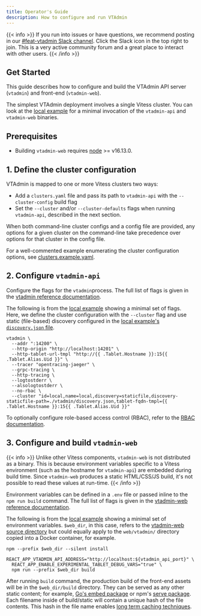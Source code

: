 ```yaml
---
title: Operator's Guide
description: How to configure and run VTAdmin
---
```


{{< info >}}
If you run into issues or have questions, we recommend posting in our [#feat-vtadmin Slack channel](https://vitess.slack.com). Click the Slack icon in the top right to join. This is a very active community forum and a great place to interact with other users.
{{< /info >}}

## Get Started

This guide describes how to configure and build the VTAdmin API server (`vtadmin`) and front-end (`vtadmin-web`).

The simplest VTAdmin deployment involves a single Vitess cluster. You can look
at the [local example][local_example] for a
minimal invocation of the `vtadmin-api` and `vtadmin-web` binaries.

## Prerequisites

- Building `vtadmin-web` requires [node](https://nodejs.org/en/) >= v16.13.0.

## 1. Define the cluster configuration

VTAdmin is mapped to one or more Vitess clusters two ways:

- Add a `clusters.yaml` file and pass its path to `vtadmin-api` with the `--cluster-config` build flag
- Set the `--cluster` and/or `--cluster-defaults` flags when running `vtadmin-api`, described in the next section.

When both command-line cluster configs and a config file are provided, any options for a given cluster on the command-line take precedence over options for that cluster in the config file. 

For a well-commented example enumerating the cluster configuration options, see [clusters.example.yaml](https://github.com/vitessio/vitess/blob/main/doc/vtadmin/clusters.yaml).


## 2. Configure `vtadmin-api`

Configure the flags for the `vtadmin`process. The full list of flags is given in the [vtadmin reference documentation][vtadmin_flag_ref].

The following is from the [local example][local_example] showing a minimal set of flags. Here, we define the cluster configuration with the `--cluster` flag and use static (file-based) discovery configured in the [local example's `discovery.json` file][discovery_json]. 

```
vtadmin \
  --addr ":14200" \
  --http-origin "http://localhost:14201" \
  --http-tablet-url-tmpl "http://{{ .Tablet.Hostname }}:15{{ .Tablet.Alias.Uid }}" \
  --tracer "opentracing-jaeger" \
  --grpc-tracing \
  --http-tracing \
  --logtostderr \
  --alsologtostderr \
  --no-rbac \
  --cluster "id=local,name=local,discovery=staticfile,discovery-staticfile-path=./vtadmin/discovery.json,tablet-fqdn-tmpl={{ .Tablet.Hostname }}:15{{ .Tablet.Alias.Uid }}" 
```

To optionally configure role-based access control (RBAC), refer to the [RBAC documentation][rbac_docs].

## 3. Configure and build `vtadmin-web`

{{< info >}}
Unlike other Vitess components, `vtadmin-web` is not distributed as a binary. This is because environment variables specific to a Vitess environment (such as the hostname for `vtadmin-api`) are embedded during build time. Since `vtadmin-web` produces a static HTML/CSS/JS build, it's not possible to read these values at run-time.
{{< /info >}}

Environment variables can be defined in a `.env` file or passed inline to the `npm run build` command. The full list of flags is given in the [vtadmin-web reference documentation][vtadmin_web_env_ref].

The following is from the [local example][local_example] showing a minimal set of environment variables. `$web_dir`, in this case, refers to the [vtadmin-web source directory][vtadmin_web_src] but could equally apply to the `web/vtadmin/` directory copied into a Docker container, for example. 

```
npm --prefix $web_dir --silent install

REACT_APP_VTADMIN_API_ADDRESS="http://localhost:${vtadmin_api_port}" \
  REACT_APP_ENABLE_EXPERIMENTAL_TABLET_DEBUG_VARS="true" \
  npm run --prefix $web_dir build
```

After running `build` command, the production build of the front-end assets will be in the `$web_dir/build` directory. They can be served as any other static content; for example, [Go's embed package][go_embed] or npm's [serve package][npm_serve]. Each filename inside of build/static will contain a unique hash of the file contents. This hash in the file name enables [long term caching techniques][web_caching].


[discovery_json]: https://github.com/vitessio/vitess/blob/main/examples/local/vtadmin/discovery.json
[go_embed]:https://pkg.go.dev/embed
[local_example]: https://github.com/vitessio/vitess/blob/main/examples/local/scripts/vtadmin-up.sh
[npm_serve]: https://www.npmjs.com/package/serve
[rbac_docs]: ../role-based-access-control
[vtadmin_flag_ref]: ../../programs/vtadmin
[vtadmin_web_env_ref]: ../../programs/vtadmin-web
[vtadmin_web_src]: https://github.com/vitessio/vitess/tree/main/web/vtadmin
[web_caching]: https://create-react-app.dev/docs/production-build/#static-file-caching
